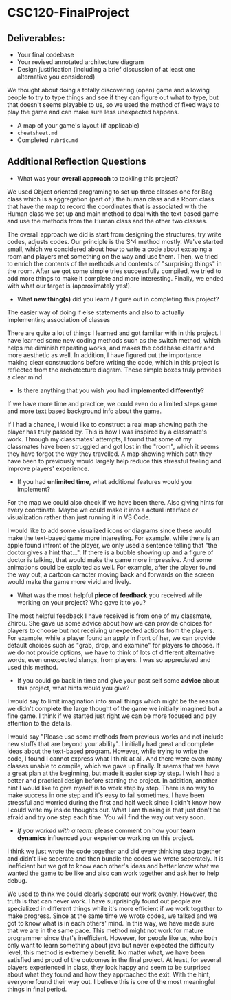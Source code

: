 # CSC120-FinalProject

## Deliverables:
 - Your final codebase
 - Your revised annotated architecture diagram
 - Design justification (including a brief discussion of at least one alternative you considered)

We thought about doing a totally discovering (open) game and allowing people to try to type things and see if they can figure out what to type, but that doesn't seems playable to us, so we used the method of fixed ways to play the game and can make sure less unexpected happens. 

 - A map of your game's layout (if applicable)
 - `cheatsheet.md`
 - Completed `rubric.md`
  
## Additional Reflection Questions
 - What was your **overall approach** to tackling this project?
 
We used Object oriented programing to set up three classes one for Bag class which is a aggregation (part of ) the human class and a Room class that have the map to record the coordinates that is associated with the Human class we set up and main method to deal with the text based game and use the methods from the Human class and the other two classes.
 
 The overall approach we did is start from designing the structures, try write codes, adjusts codes. Our principle is the S^4 method mostly. We've started small, which we concidered about how to write a code about excaping a room and players met something on the way and use them. Then, we tried to enrich the contents of the methods and contents of "surprising things" in the room. After we got some simple tries successfully compiled, we tried to add more things to make it complete and more interesting. Finally, we ended with what our target is (approximately yes!).
 
 - What **new thing(s)** did you learn / figure out in completing this project?
 
 The easier way of doing if else statements and also to actually implementing association of classes
 
 There are quite a lot of things I learned and got familiar with in this project. I have learned some new coding methods such as the switch method, which helps me diminish repeating works, and makes the codebase clearer and more aesthetic as well. In addition, I have figured out the importance making clear constructions before writing the code, which in this project is reflected from the archetecture diagram. These simple boxes truly provides a clear mind.
 
 - Is there anything that you wish you had **implemented differently**?
 
 If we have more time and practice, we could even do a limited steps game and more text based background info about the game.  
 
 If I had a chance, I would like to construct a real map showing path the player has truly passed by. This is how I was inspired by a classmate's work. Through my classmates' attempts, I found that some of my classmates have been struggled and got lost in the "room", which it seems they have forgot the way they travelled. A map showing which path they have been to previously would largely help reduce this stressful feeling and improve players' experience.
 
 - If you had **unlimited time**, what additional features would you implement?

For the map we could also check if we have been there. Also giving hints for every coordinate. Maybe we could make it into a actual interface or visualization rather than just running it in VS Code. 
 
 I would like to add some visualized icons or diagrams since these would make the text-based game more interesting. For example, while there is an apple found infront of the player, we only used a sentence telling that "the doctor gives a hint that...". If there is a bubble showing up and a figure of doctor is talking, that would make the game more impressive. And some animations could be exploited as well. For example, after the player found the way out, a cartoon caracter moving back and forwards on the screen would make the game more vivid and lively.
 
 - What was the most helpful **piece of feedback** you received while working on your project? Who gave it to you?

The most helpful feedback I have received is from one of my classmate, Zhirou. She gave us some advice about how we can provide choices for players to choose but not receiving unexpected actions from the players. For example, while a player found an apply in front of her, we can provide default choices such as "grab, drop, and examine" for players to choose. If we do not provide options, we have to think of lots of different alternative words, even unexpected slangs, from players. I was so appreciated and used this method.
  
 - If you could go back in time and give your past self some **advice** about this project, what hints would you give?

I would say to limit imagination into small things which might be the reason we didn't complete the large thought of the game we initially imagined but a fine game. I think if we started just right we can be more focused and pay attention to the details.
 
 I would say "Please use some methods from previous works and not include new stuffs that are beyond your ability". I initially had great and complete ideas about the text-based program. However, while trying to write the code, I found I cannot express what I think at all. And there were even many classes unable to compile, which we gave up finally. It seems that we have a great plan at the beginning, but made it easier step by step. I wish I had a better and practical design before starting the project.
 In addition, another hint I would like to give myself is to work step by step. There is no way to make success in one step and it's easy to fail sometimes. I have been stressful and worried during the first and half week since I didn't know how I could write my inside thoughts out. What I am thinking is that just don't be afraid and try one step each time. You will find the way out very soon.
 
 - _If you worked with a team:_ please comment on how your **team dynamics** influenced your experience working on this project.

I think we just wrote the code together and did every thinking step together and didn't like seperate and then bundle the codes we wrote seperately. It is inefficient but we got to know each other's ideas and better know what we wanted the game to be like and also can work together and ask her to help debug.
 
 We used to think we could clearly seperate our work evenly. However, the truth is that can never work. I have surprisingly found out people are specialized in different things while it's more efficient if we work together to make progress. Since at the same time we wrote codes, we talked and we got to know what is in each others' mind. In this way, we have made sure that we are in the same pace. This method might not work for mature programmer since that's inefficient. However, for people like us, who both only want to learn something about java but never expected the difficulty level, this method is extremely benefit.
 No matter what, we have been satisfied and proud of the outcomes in the final project. At least, for several players experienced in class, they look happy and seem to be surprised about what they found and how they approached the exit. With the hint, everyone found their way out. I believe this is one of the most meaningful things in final period.
